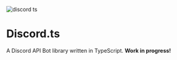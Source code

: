 ![discord ts](https://user-images.githubusercontent.com/62719703/192619787-4f3168e6-9487-48a3-86d7-8fa9c11a1337.png)


# Discord.ts
A Discord API Bot library written in TypeScript.
**Work in progress!**
